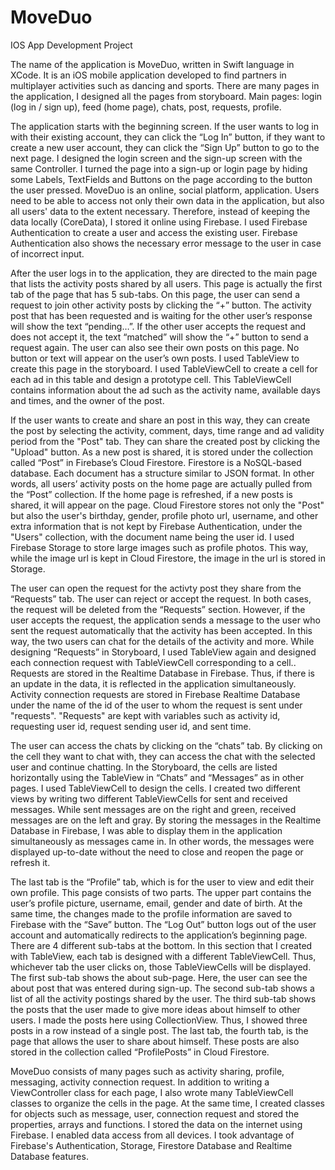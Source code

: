 # MoveDuo
IOS App Development Project

 The name of the application is MoveDuo, written in Swift language in XCode. It is an iOS mobile application developed to find partners in multiplayer activities such as dancing and sports. There are many pages in the application, I designed all the pages from storyboard. Main pages: login (log in / sign up), feed (home page), chats, post, requests, profile.

 The application starts with the beginning screen. If the user wants to log in with their existing account, they can click the “Log In” button, if they want to create a new user account, they can click the “Sign Up” button to go to the next page. I designed the login screen and the sign-up screen with the same Controller. I turned the page into a sign-up or login page by hiding some Labels, TextFields and Buttons on the page according to the button the user pressed. 
 MoveDuo is an online, social platform, application. Users need to be able to access not only their own data in the application, but also all users' data to the extent necessary. Therefore, instead of keeping the data locally (CoreData), I stored it online using Firebase. I used Firebase Authentication to create a user and access the existing user. Firebase Authentication also shows the necessary error message to the user in case of incorrect input.
 
 After the user logs in to the application, they are directed to the main page that lists the activity posts shared by all users. This page is actually the first tab of the page that has 5 sub-tabs. On this page, the user can send a request to join other activity posts by clicking the “+” button. The activity post that has been requested and is waiting for the other user’s response will show the text “pending…”. If the other user accepts the request and does not accept it, the text “matched” will show the “+” button to send a request again. The user can also see their own posts on this page. No button or text will appear on the user’s own posts.
 I used TableView to create this page in the storyboard. I used TableViewCell to create a cell for each ad in this table and design a prototype cell. This TableViewCell contains information about the ad such as the activity name, available days and times, and the owner of the post.
 
 If the user wants to create and share an post in this way, they can create the post by selecting the activity, comment, days, time range and ad validity period from the "Post" tab. They can share the created post by clicking the "Upload" button.
 As a new post is shared, it is stored under the collection called “Post” in Firebase’s Cloud Firestore. Firestore is a NoSQL-based database. Each document has a structure similar to JSON format. In other words, all users’ activity posts on the home page are actually pulled from the “Post” collection. If the home page is refreshed, if a new posts is shared, it will appear on the page. 
 Cloud Firestore stores not only the "Post" but also the user's birthday, gender, profile photo url, username, and other extra information that is not kept by Firebase Authentication, under the "Users" collection, with the document name being the user id. I used Firebase Storage to store large images such as profile photos. This way, while the image url is kept in Cloud Firestore, the image in the url is stored in Storage.
 
 The user can open the request for the activty post they share from the “Requests” tab. The user can reject or accept the request. In both cases, the request will be deleted from the “Requests” section. However, if the user accepts the request, the application sends a message to the user who sent the request automatically that the activity has been accepted. In this way, the two users can chat for the details of the activity and more.
 While designing “Requests” in Storyboard, I used TableView again and designed each connection request with TableViewCell corresponding to a cell..
 Requests are stored in the Realtime Database in Firebase. Thus, if there is an update in the data, it is reflected in the application simultaneously.
 Activity connection requests are stored in Firebase Realtime Database under the name of the id of the user to whom the request is sent under "requests". "Requests" are kept with variables such as activity id, requesting user id, request sending user id, and sent time. 

 The user can access the chats by clicking on the “chats” tab. By clicking on the cell they want to chat with, they can access the chat with the selected user and continue chatting. In the Storyboard, the cells are listed horizontally using the TableView in “Chats” and “Messages” as in other pages. I used TableViewCell to design the cells. I created two different views by writing two different TableViewCells for sent and received messages. While sent messages are on the right and green, received messages are on the left and gray.
 By storing the messages in the Realtime Database in Firebase, I was able to display them in the application simultaneously as messages came in. In other words, the messages were displayed up-to-date without the need to close and reopen the page or refresh it.

 The last tab is the “Profile” tab, which is for the user to view and edit their own profile. This page consists of two parts. The upper part contains the user’s profile picture, username, email, gender and date of birth. At the same time, the changes made to the profile information are saved to Firebase with the “Save” button. The “Log Out” button logs out of the user account and automatically redirects to the application’s beginning page.
There are 4 different sub-tabs at the bottom. In this section that I created with TableView, each tab is designed with a different TableViewCell. Thus, whichever tab the user clicks on, those TableViewCells will be displayed.
 The first sub-tab shows the about sub-page. Here, the user can see the about post that was entered during sign-up. The second sub-tab shows a list of all the activity postings shared by the user. The third sub-tab shows the posts that the user made to give more ideas about himself to other users. I made the posts here using CollectionView. Thus, I showed three posts in a row instead of a single post. The last tab, the fourth tab, is the page that allows the user to share about himself. These posts are also stored in the collection called “ProfilePosts” in Cloud Firestore. 
 
 MoveDuo consists of many pages such as activity sharing, profile, messaging, activity connection request. In addition to writing a ViewController class for each page, I also wrote many TableViewCell classes to organize the cells in the page. At the same time, I created classes for objects such as message, user, connection request and stored the properties, arrays and functions.
 I stored the data on the internet using Firebase. I enabled data access from all devices. I took advantage of Firebase's Authentication, Storage, Firestore Database and Realtime Database features.




